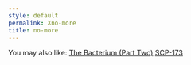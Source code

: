 ```yaml
---
style: default
permalink: Xno-more
title: no-more
---
```

You may also like:
[The Bacterium  (Part Two)](http://scp-wiki.net/the-bacterium-part-two)
[SCP-173](http://scp-wiki.net/scp-173)